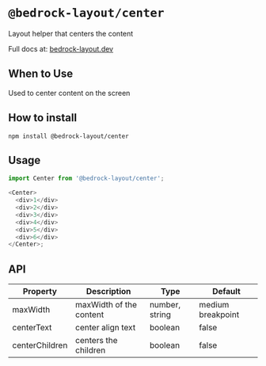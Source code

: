 # `@bedrock-layout/center`

Layout helper that centers the content

Full docs at: [bedrock-layout.dev](https://bedrock-layout.dev/)

## When to Use

Used to center content on the screen

## How to install

`npm install @bedrock-layout/center`

## Usage

```javascript
import Center from '@bedrock-layout/center';

<Center>
  <div>1</div>
  <div>2</div>
  <div>3</div>
  <div>4</div>
  <div>5</div>
  <div>6</div>
</Center>;
```

## API

| Property       | Description             | Type           | Default           |
| -------------- | ----------------------- | -------------- | ----------------- |
| maxWidth       | maxWidth of the content | number, string | medium breakpoint |
| centerText     | center align text       | boolean        | false             |
| centerChildren | centers the children    | boolean        | false             |
